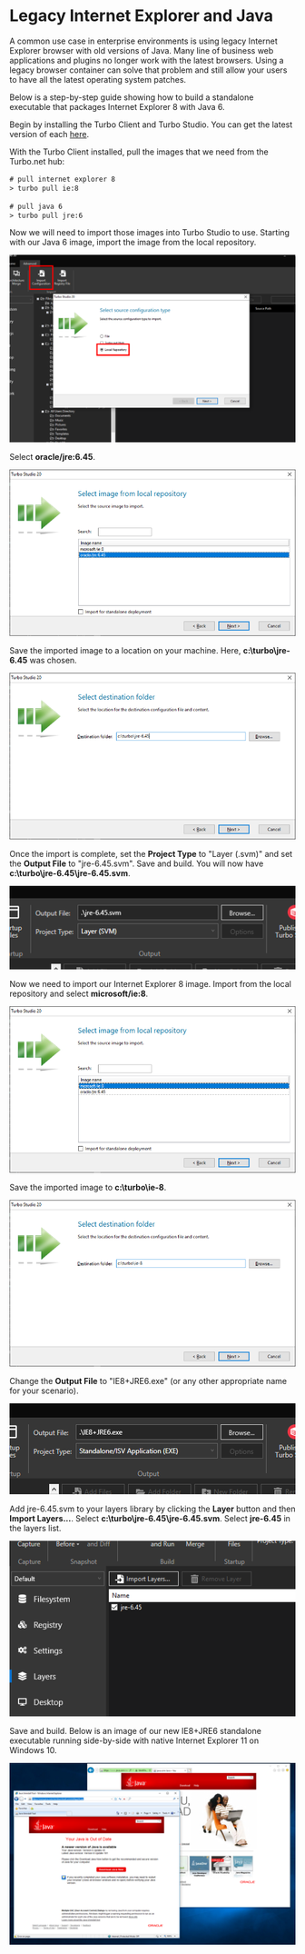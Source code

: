 # Legacy Internet Explorer and Java

A common use case in enterprise environments is using legacy Internet Explorer browser with old versions of Java. Many line of business web applications and plugins no longer work with the latest browsers. Using a legacy browser container can solve that problem and still allow your users to have all the latest operating system patches.

Below is a step-by-step guide showing how to build a standalone executable that packages Internet Explorer 8 with Java 6.

Begin by installing the Turbo Client and Turbo Studio. You can get the latest version of each [here](https://turbo.net/download).

With the Turbo Client installed, pull the images that we need from the Turbo.net hub:

```
# pull internet explorer 8
> turbo pull ie:8

# pull java 6
> turbo pull jre:6
```

Now we will need to import those images into Turbo Studio to use. Starting with our Java 6 image, import the image from the local repository.

![Turbo Studio Import Local Repository](../../images/importrepo.png)

Select **oracle/jre:6.45**.

![Turbo Studio Import JRE](../../images/importjre.png)

Save the imported image to a location on your machine. Here, **c:\turbo\jre-6.45** was chosen.

![Turbo Studio Import JRE Destination Folder](../../images/importjre-2.png)

Once the import is complete, set the **Project Type** to "Layer (.svm)" and set the **Output File** to "jre-6.45.svm". Save and build. You will now have **c:\turbo\jre-6.45\jre-6.45.svm**.

![Turbo Studio Import JRE Output Options](../../images/importjre-3.png)

Now we need to import our Internet Explorer 8 image. Import from the local repository and select **microsoft/ie:8**.

![Turbo Studio Import IE](../../images/importie.png)

Save the imported image to **c:\turbo\ie-8**.

![Turbo Studio Import IE Destination Folder](../../images/importie-2.png)

Change the **Output File** to "IE8+JRE6.exe" (or any other appropriate name for your scenario).

![Turbo Studio Import IE Output Options](../../images/importie-3.png)

Add jre-6.45.svm to your layers library by clicking the **Layer** button and then **Import Layers...**. Select **c:\turbo\jre-6.45\jre-6.45.svm**. Select **jre-6.45** in the layers list.

![Turbo Studio JRE Layer](../../images/layers-jre.png)

Save and build. Below is an image of our new IE8+JRE6 standalone executable running side-by-side with native Internet Explorer 11 on Windows 10.

![Studio IE + JRE launch](../../images/usecase_iejre10.png)

